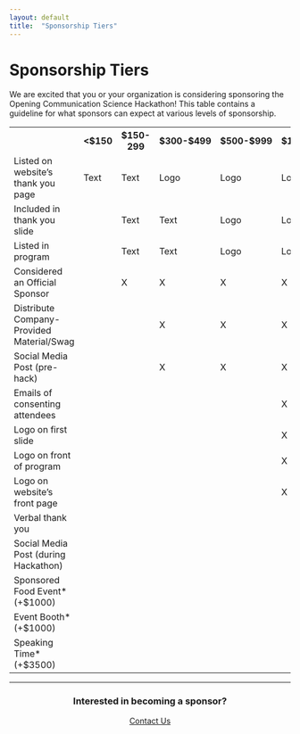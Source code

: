 ```yaml
---
layout: default
title:  "Sponsorship Tiers"
---
```

# Sponsorship Tiers

We are excited that you or your organization is considering sponsoring the Opening Communication Science Hackathon! This table contains a guideline for what sponsors can expect at various levels of sponsorship. 

<section>
<div class="table-wrapper">
<table>
  <tr>
    <th></th>
    <th>&lt;$150<br></th>
    <th>$150-299</th>
    <th>$300-$499</th>
    <th>$500-$999</th>
    <th>$1000-$1499</th>
    <th>&gt; $1500</th>
  </tr>
  <tr>
    <td>Listed on website’s thank you page</td>
    <td>Text</td>
    <td>Text</td>
    <td>Logo</td>
    <td>Logo</td>
    <td>Logo</td>
    <td>Logo</td>
  </tr>
  <tr>
    <td>Included in thank you slide</td>
    <td></td>
    <td>Text</td>
    <td>Text</td>
    <td>Logo</td>
    <td>Logo</td>
    <td>Logo</td>
  </tr>
  <tr>
    <td>Listed in program</td>
    <td></td>
    <td>Text</td>
    <td>Text</td>
    <td>Logo</td>
    <td>Logo</td>
    <td>Logo</td>
  </tr>
  <tr>
    <td>Considered an Official Sponsor</td>
    <td></td>
    <td>X</td>
    <td>X</td>
    <td>X</td>
    <td>X</td>
    <td>X</td>
  </tr>
  <tr>
    <td>Distribute Company-Provided Material/Swag</td>
    <td></td>
    <td></td>
    <td>X</td>
    <td>X</td>
    <td>X</td>
    <td>X</td>
  </tr>
  <tr>
    <td>Social Media Post (pre-hack)</td>
    <td></td>
    <td></td>
    <td>X</td>
    <td>X</td>
    <td>X</td>
    <td>X</td>
  </tr>
  <tr>
    <td>Emails of consenting attendees</td>
    <td></td>
    <td></td>
    <td></td>
    <td></td>
    <td>X</td>
    <td>X</td>
  </tr>
  <tr>
    <td>Logo on first slide</td>
    <td></td>
    <td></td>
    <td></td>
    <td></td>
    <td>X</td>
    <td>X</td>
  </tr>
  <tr>
    <td>Logo on front of program</td>
    <td></td>
    <td></td>
    <td></td>
    <td></td>
    <td>X</td>
    <td>X</td>
  </tr>
  <tr>
    <td>Logo on website’s front page</td>
    <td></td>
    <td></td>
    <td></td>
    <td></td>
    <td>X</td>
    <td>X</td>
  </tr>
  <tr>
    <td>Verbal thank you</td>
    <td></td>
    <td></td>
    <td></td>
    <td></td>
    <td></td>
    <td>X</td>
  </tr>
  <tr>
    <td>Social Media Post (during Hackathon)</td>
    <td></td>
    <td></td>
    <td></td>
    <td></td>
    <td></td>
    <td>X</td>
  </tr>
  <tr>
    <td>Sponsored Food Event* (+$1000)</td>
    <td></td>
    <td></td>
    <td></td>
    <td></td>
    <td></td>
    <td>X</td>
  </tr>
  <tr>
    <td>Event Booth* (+$1000)</td>
    <td></td>
    <td></td>
    <td></td>
    <td></td>
    <td></td>
    <td>X</td>
  </tr>
  <tr>
    <td>Speaking Time* (+$3500)</td>
    <td></td>
    <td></td>
    <td></td>
    <td></td>
    <td></td>
    <td>X</td>
  </tr>
</table>
</div>
</section>

-----
<section style="text-align:center">
<h3>Interested in becoming a sponsor?</h3>
<a href="mailto:hackingcommsci@gmail.com" class="button special">Contact Us</a>
</section>